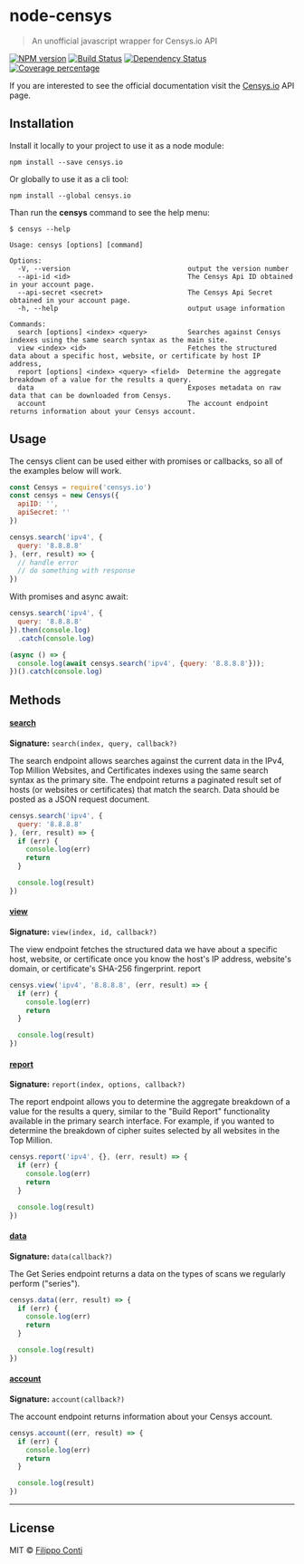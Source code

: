 # node-censys

> An unofficial javascript wrapper for Censys.io API

[![NPM version][npm-image]][npm-url] [![Build Status][travis-image]][travis-url] [![Dependency Status][daviddm-image]][daviddm-url] [![Coverage percentage][coveralls-image]][coveralls-url]

If you are interested to see the official documentation visit the [Censys.io](https://censys.io/api) API page.

## Installation

Install it locally to your project to use it as a node module:

```
npm install --save censys.io
```

Or globally to use it as a cli tool:

```
npm install --global censys.io
```

Than run the __censys__ command to see the help menu:

```
$ censys --help

Usage: censys [options] [command]

Options:
  -V, --version                             output the version number
  --api-id <id>                             The Censys Api ID obtained in your account page.
  --api-secret <secret>                     The Censys Api Secret obtained in your account page.
  -h, --help                                output usage information

Commands:
  search [options] <index> <query>          Searches against Censys indexes using the same search syntax as the main site.
  view <index> <id>                         Fetches the structured data about a specific host, website, or certificate by host IP address,
  report [options] <index> <query> <field>  Determine the aggregate breakdown of a value for the results a query.
  data                                      Exposes metadata on raw data that can be downloaded from Censys.
  account                                   The account endpoint returns information about your Censys account.
```

## Usage

The censys client can be used either with promises or callbacks, so all of the examples below will work.

```js
const Censys = require('censys.io')
const censys = new Censys({
  apiID: '',
  apiSecret: ''
})

censys.search('ipv4', {
  query: '8.8.8.8'
}, (err, result) => {
  // handle error
  // do something with response
})
```

With promises and async await:

```js
censys.search('ipv4', {
  query: '8.8.8.8'
}).then(console.log)
  .catch(console.log)

(async () => {
  console.log(await censys.search('ipv4', {query: '8.8.8.8'}));
})().catch(console.log)
```

## Methods

#### [search](https://censys.io/api/v1/docs/search)

__Signature:__ `search(index, query, callback?)`

The search endpoint allows searches against the current data in the IPv4, Top Million Websites, and Certificates indexes using the same search syntax as the primary site. The endpoint returns a paginated result set of hosts (or websites or certificates) that match the search. Data should be posted as a JSON request document.

```js
censys.search('ipv4', {
  query: '8.8.8.8'
}, (err, result) => {
  if (err) {
    console.log(err)
    return
  }

  console.log(result)
})
```

#### [view](https://censys.io/api/v1/docs/view)

__Signature:__ `view(index, id, callback?)`

The view endpoint fetches the structured data we have about a specific host, website, or certificate once you know the host's IP address, website's domain, or certificate's SHA-256 fingerprint.
report

```js
censys.view('ipv4', '8.8.8.8', (err, result) => {
  if (err) {
    console.log(err)
    return
  }

  console.log(result)
})
```

#### [report](https://censys.io/api/v1/docs/report)

__Signature:__ `report(index, options, callback?)`

The report endpoint allows you to determine the aggregate breakdown of a value for the results a query, similar to the "Build Report" functionality available in the primary search interface. For example, if you wanted to determine the breakdown of cipher suites selected by all websites in the Top Million.

```js
censys.report('ipv4', {}, (err, result) => {
  if (err) {
    console.log(err)
    return
  }

  console.log(result)
})
```

#### [data](https://censys.io/api/v1/docs/data)

__Signature:__ `data(callback?)`

The Get Series endpoint returns a data on the types of scans we regularly perform ("series").

```js
censys.data((err, result) => {
  if (err) {
    console.log(err)
    return
  }

  console.log(result)
})
```

#### [account](https://censys.io/api/v1/docs/account)

__Signature:__ `account(callback?)`

The account endpoint returns information about your Censys account.

```js
censys.account((err, result) => {
  if (err) {
    console.log(err)
    return
  }

  console.log(result)
})
```

---

## License

MIT © [Filippo Conti](https://b4dnewz.github.io/)


[npm-image]: https://badge.fury.io/js/censys.io.svg
[npm-url]: https://npmjs.org/package/censys.io
[travis-image]: https://travis-ci.org/b4dnewz/node-censys.svg?branch=master
[travis-url]: https://travis-ci.org/b4dnewz/node-censys
[daviddm-image]: https://david-dm.org/b4dnewz/node-censys.svg?theme=shields.io
[daviddm-url]: https://david-dm.org/b4dnewz/node-censys
[coveralls-image]: https://coveralls.io/repos/b4dnewz/node-censys/badge.svg
[coveralls-url]: https://coveralls.io/r/b4dnewz/node-censys
